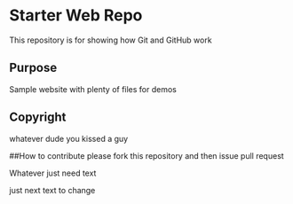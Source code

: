# Starter Web Repo

This repository is for showing how Git and GitHub work

## Purpose

Sample website with plenty of files for demos

## Copyright
whatever dude you kissed a guy 


##How to contribute
please fork this repository and then issue pull request 

Whatever just need text 


just next text to change